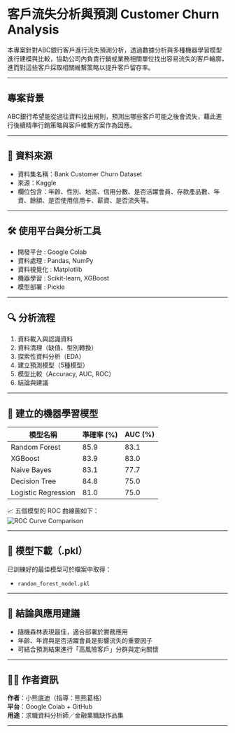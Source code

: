 # 客戶流失分析與預測 Customer Churn Analysis

本專案針對ABC銀行客戶進行流失預測分析，透過數據分析與多種機器學習模型進行建模與比較，協助公司內負責行銷或業務相關單位找出容易流失的客戶輪廓，進而對這些客戶採取相關維繫策略以提升客戶留存率。

---

## 專案背景

ABC銀行希望能從過往資料找出規則，預測出哪些客戶可能之後會流失，藉此進行後續精準行銷策略與客戶維繫方案作為因應。

---

## 📂 資料來源

- 資料集名稱：Bank Customer Churn Dataset  
- 來源：Kaggle  
- 欄位包含：年齡、性別、地區、信用分數、是否活躍會員、存款產品數、年資、餘額、是否使用信用卡、薪資、是否流失等。

---

## 🛠️ 使用平台與分析工具

- 開發平台 : Google Colab
- 資料處理 : Pandas, NumPy
- 資料視覺化 : Matplotlib
- 機器學習 : Scikit-learn, XGBoost
- 模型部署 : Pickle

---

## 🔍 分析流程

1. 資料載入與認識資料
2. 資料清理（缺值、型別轉換）
3. 探索性資料分析（EDA）
4. 建立預測模型（5種模型）
5. 模型比較（Accuracy, AUC, ROC）
6. 結論與建議

---

## 🤖 建立的機器學習模型

| 模型名稱 | 準確率 (%) | AUC (%) |
|----------|------------|---------|
| Random Forest | 85.9 | 83.1 |
| XGBoost | 83.9 | 83.0 |
| Naive Bayes | 83.1 | 77.7 |
| Decision Tree | 84.8 | 75.0 |
| Logistic Regression | 81.0 | 75.0 |

📈 五個模型的 ROC 曲線圖如下：  
![ROC Curve Comparison](images/ROC3.png)

---

## 💾 模型下載（.pkl）

已訓練好的最佳模型可於檔案中取得：

- `random_forest_model.pkl`

---

## 📌 結論與應用建議

- 隨機森林表現最佳，適合部署於實務應用
- 年齡、年資與是否活躍會員是影響流失的重要因子
- 可結合預測結果進行「高風險客戶」分群與定向關懷

---

## 🙋‍♂️ 作者資訊

**作者**：小熊底迪（指導：熊熊葛格）  
**平台**：Google Colab + GitHub  
**用途**：求職資料分析師／金融業職缺作品集

---


